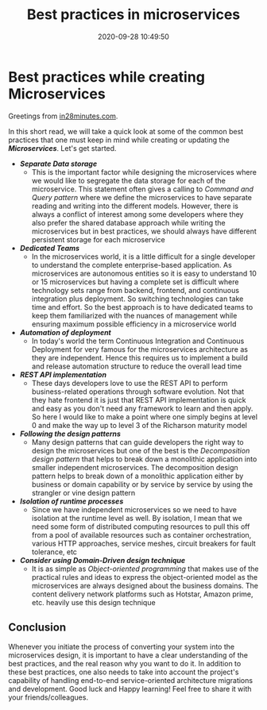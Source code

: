 ﻿---
layout:  post
title: Best practices in microservices
date:    2020-09-28 10:49:50
summary:  In this post we will understand the best practices in the microservices architecture
categories:  SpringBootMicroservices
permalink:  /best-practices-in-microservices-architecture
---

# Best practices while creating Microservices

Greetings from [in28minutes.com](https://courses.in28minutes.com/). 

In this short read, we will take a quick look at some of the common best practices that one must keep in mind while creating or updating the ***Microservices***. Let's get started.

 - ***Separate Data storage***
	 - This is the important factor while designing the microservices where we would like to segregate the data storage for each of the microservice. This statement often gives a calling to *Command and Query pattern* where we define the microservices to have separate reading and writing into the different models. However, there is always a conflict of interest among some developers where they also prefer the shared database approach while writing the microservices but in best practices, we should always have different persistent storage for each microservice
 - ***Dedicated Teams***
	 - In the microservices world, it is a little difficult for a single developer to understand the complete enterprise-based application. As microservices are autonomous entities so it is easy to understand 10 or 15 microservices but having a complete set is difficult where technology sets range from backend, frontend, and continuous integration plus deployment. So switching technologies can take time and effort. So the best approach is to have dedicated teams to keep them familiarized with the nuances of management while ensuring maximum possible efficiency in a microservice world
 - ***Automation of deployment***
	 - In today's world the term Continuous Integration and Continuous Deployment for very famous for the microservices architecture as they are independent. Hence this requires us to implement a build and release automation structure to reduce the overall lead time
 - ***REST API implementation***
	 - These days developers love to use the REST API to perform business-related operations through software evolution. Not that they hate frontend it is just that REST API implementation is quick and easy as you don't need any framework to learn and then apply. So here I would like to make a point where one simply begins at level 0 and make the way up to level 3 of the Richarson maturity model
 - ***Following the design patterns***
	 - Many design patterns that can guide developers the right way to design the microservices but one of the best is the *Decomposition design pattern* that helps to break down a monolithic application into smaller independent microservices. The decomposition design pattern helps to break down of a monolithic application either by business or domain capability or by service by service by using the strangler or vine design pattern
 - ***Isolation of runtime processes***
	 - Since we have independent microservices so we need to have isolation at the runtime level as well. By isolation, I mean that we need some form of distributed computing resources to pull this off from a pool of available resources such as container orchestration, various HTTP approaches, service meshes, circuit breakers for fault tolerance, etc
- ***Consider using Domain-Driven design technique***
	- It is as simple as *Object-oriented programming* that makes use of the practical rules and ideas to express the object-oriented model as the microservices are always designed about the business domains. The content delivery network platforms such as Hotstar, Amazon prime, etc. heavily use this design technique

## Conclusion
Whenever you initiate the process of converting your system into the microservices design, it is important to have a clear understanding of the best practices, and the real reason why you want to do it. In addition to these best practices, one also needs to take into account the project's capability of handling end-to-end service-oriented architecture migrations and development. Good luck and Happy learning! Feel free to share it with your friends/colleagues.
